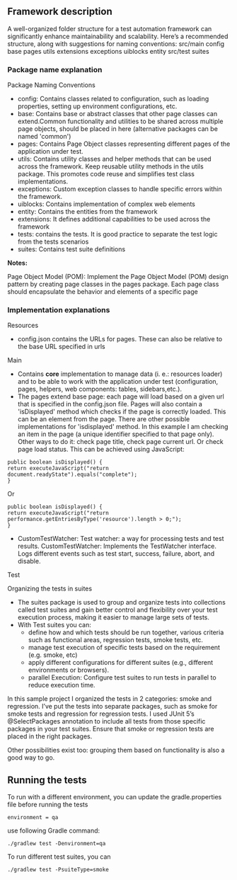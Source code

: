 ## Framework description

A well-organized folder structure for a test automation framework can significantly enhance maintainability and
scalability. Here’s a recommended structure, along with suggestions for naming conventions:
src/main config base pages utils extensions exceptions uiblocks entity src/test suites

### Package name explanation

Package Naming Conventions

* config: Contains classes related to configuration, such as loading properties, setting up environment configurations,
  etc.
* base: Contains base or abstract classes that other page classes can extend.Common functionality and utilities to be
  shared across multiple page objects, should be placed in here (alternative packages can be named 'common')
* pages: Contains Page Object classes representing different pages of the application under test.
* utils: Contains utility classes and helper methods that can be used across the framework. Keep reusable utility
  methods in the utils package. This promotes code reuse and simplifies test class implementations.
* exceptions: Custom exception classes to handle specific errors within the framework.
* uiblocks: Contains implementation of complex web elements
* entity: Contains the entities from the framework
* extensions: It defines additional capabilities to be used across the framework
* tests: contains the tests. It is good practice to separate the test logic from the tests scenarios
* suites: Contains test suite definitions

**Notes:**

Page Object Model (POM): Implement the Page Object Model (POM) design pattern by creating page classes in the pages
package. Each page class should encapsulate the behavior and elements of a specific page

### Implementation explanations

Resources

* config.json contains the URLs for pages. These can also be relative to the base URL specified in urls

Main

* Contains **core** implementation to manage data (i. e.: resources loader) and to be able to work with the application
  under test (configuration, pages, helpers, web components: tables, sidebars,etc.).
* The pages extend base page: each page will load based on a given url that is specified in the config.json file. Pages
  will also contain a 'isDisplayed' method which checks if the page is correctly loaded. This can be an element from the
  page. There are other possible implementations for 'isdisplayed' method. In this example I am checking an item in the
  page (a unique identifier specified to that page only). Other ways to do it: check page title, check page current url.
  Or check page load status. This can be achieved using JavaScript:

```
public boolean isDisplayed() {
return executeJavaScript("return document.readyState").equals("complete");
}
```

Or

```
public boolean isDisplayed() {
return executeJavaScript("return performance.getEntriesByType('resource').length > 0;");
}
```

* CustomTestWatcher: Test watcher: a way for processing tests and test results. CustomTestWatcher: Implements the
  TestWatcher interface. Logs different events such as test start, success, failure, abort, and disable.

Test

Organizing the tests in suites

* The suites package is used to group and organize tests into collections called test suites and gain better control and
  flexibility over your test execution process, making it easier to manage large sets of tests.
* With Test suites you can:
    * define how and which tests should be run together, various criteria such as functional areas, regression tests,
      smoke tests, etc.
    * manage test execution of specific tests based on the requirement (e.g. smoke, etc)
    * apply different configurations for different suites (e.g., different environments or browsers).
    * parallel Execution: Configure test suites to run tests in parallel to reduce execution time.

In this sample project I organized the tests in 2 categories: smoke and regression. I’ve put the tests into separate
packages, such as smoke for smoke tests and regression for regression tests. I used JUnit 5’s @SelectPackages annotation
to include all tests from those specific packages in your test suites. Ensure that smoke or regression tests are placed
in the right packages.

Other possibilities exist too: grouping them based on functionality is also a good way to go.

## Running the tests

To run with a different environment, you can update the gradle.properties file before running the tests

```
environment = qa
```

use following Gradle command:

```
./gradlew test -Denvironment=qa
```

To run different test suites, you can

```
./gradlew test -PsuiteType=smoke
```
